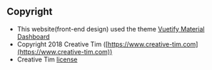 ## Copyright
- This website(front-end design) used the theme [Vuetify Material Dashboard](https://www.creative-tim.com/vuetify-material-dashboard)
- Copyright 2018 Creative Tim ([https://www.creative-tim.com](https://www.creative-tim.com))
- Creative Tim [license](https://www.creative-tim.com/license)